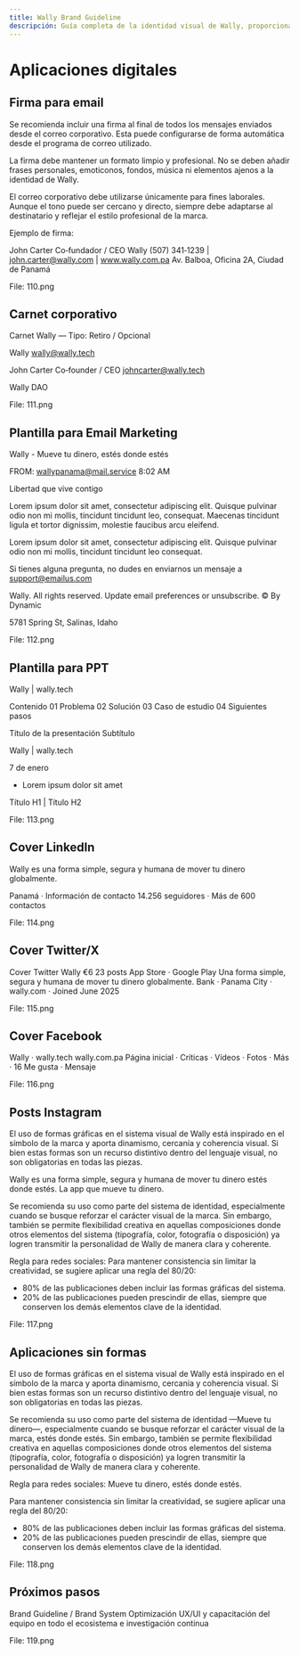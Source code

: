 ```yaml
---
title: Wally Brand Guideline
descripción: Guía completa de la identidad visual de Wally, proporcionando una descripción general y completa de la marca. Incluye una carpeta de Google Drive con archivos editables y un sistema de marca en Figma para facilitar el acceso y uso.
---
```



# Aplicaciones digitales

## Firma para email

Se recomienda incluir una firma al final de todos los mensajes enviados desde el correo corporativo. Esta puede configurarse de forma automática desde el programa de correo utilizado.

La firma debe mantener un formato limpio y profesional. No se deben añadir frases personales, emoticonos, fondos, música ni elementos ajenos a la identidad de Wally.

El correo corporativo debe utilizarse únicamente para fines laborales. Aunque el tono puede ser cercano y directo, siempre debe adaptarse al destinatario y reflejar el estilo profesional de la marca.

Ejemplo de firma:

John Carter
Co‑fundador / CEO
Wally
(507) 341‑1239 | john.carter@wally.com | www.wally.com.pa
Av. Balboa, Oficina 2A, Ciudad de Panamá

File: 110.png

## Carnet corporativo

Carnet Wally — Tipo: Retiro / Opcional

Wally
wally@wally.tech

John Carter
Co‑founder / CEO
johncarter@wally.tech

Wally DAO

File: 111.png

## Plantilla para Email Marketing

Wally - Mueve tu dinero, estés donde estés

FROM: <wallypanama@mail.service> 8:02 AM

Libertad que vive contigo

Lorem ipsum dolor sit amet, consectetur adipiscing elit. Quisque pulvinar odio non mi mollis, tincidunt tincidunt leo, consequat. Maecenas tincidunt ligula et tortor dignissim, molestie faucibus arcu eleifend.

Lorem ipsum dolor sit amet, consectetur adipiscing elit. Quisque pulvinar odio non mi mollis, tincidunt tincidunt leo consequat.

Si tienes alguna pregunta, no dudes en enviarnos un mensaje a support@emailus.com

Wally. All rights reserved. Update email preferences or unsubscribe. © By Dynamic

5781 Spring St, Salinas, Idaho

File: 112.png

## Plantilla para PPT

Wally | wally.tech

Contenido
01 Problema
02 Solución
03 Caso de estudio
04 Siguientes pasos

Título de la presentación
Subtítulo

Wally | wally.tech

7 de enero

- Lorem ipsum dolor sit amet

Título H1 | Título H2

File: 113.png

## Cover LinkedIn

Wally es una forma simple, segura y humana de mover tu dinero globalmente.

Panamá · Información de contacto
14.256 seguidores · Más de 600 contactos

File: 114.png

## Cover Twitter/X

Cover Twitter
Wally
€6
23 posts
App Store · Google Play
Una forma simple, segura y humana de mover tu dinero globalmente.
Bank · Panama City · wally.com · Joined June 2025

File: 115.png

## Cover Facebook

Wally · wally.tech
wally.com.pa
Página inicial · Críticas · Vídeos · Fotos · Más · 16 Me gusta · Mensaje

File: 116.png

## Posts Instagram

El uso de formas gráficas en el sistema visual de Wally está inspirado en el símbolo de la marca y aporta dinamismo, cercanía y coherencia visual. Si bien estas formas son un recurso distintivo dentro del lenguaje visual, no son obligatorias en todas las piezas.

Wally es una forma simple, segura y humana de mover tu dinero estés donde estés. La app que mueve tu dinero.

Se recomienda su uso como parte del sistema de identidad, especialmente cuando se busque reforzar el carácter visual de la marca. Sin embargo, también se permite flexibilidad creativa en aquellas composiciones donde otros elementos del sistema (tipografía, color, fotografía o disposición) ya logren transmitir la personalidad de Wally de manera clara y coherente.

Regla para redes sociales:
Para mantener consistencia sin limitar la creatividad, se sugiere aplicar una regla del 80/20:
- 80% de las publicaciones deben incluir las formas gráficas del sistema.
- 20% de las publicaciones pueden prescindir de ellas, siempre que conserven los demás elementos clave de la identidad.

File: 117.png

## Aplicaciones sin formas

El uso de formas gráficas en el sistema visual de Wally está inspirado en el símbolo de la marca y aporta dinamismo, cercanía y coherencia visual. Si bien estas formas son un recurso distintivo dentro del lenguaje visual, no son obligatorias en todas las piezas.

Se recomienda su uso como parte del sistema de identidad —Mueve tu dinero—, especialmente cuando se busque reforzar el carácter visual de la marca, estés donde estés. Sin embargo, también se permite flexibilidad creativa en aquellas composiciones donde otros elementos del sistema (tipografía, color, fotografía o disposición) ya logren transmitir la personalidad de Wally de manera clara y coherente.

Regla para redes sociales: Mueve tu dinero, estés donde estés.

Para mantener consistencia sin limitar la creatividad, se sugiere aplicar una regla del 80/20:

* 80% de las publicaciones deben incluir las formas gráficas del sistema.
* 20% de las publicaciones pueden prescindir de ellas, siempre que conserven los demás elementos clave de la identidad.

File: 118.png

## Próximos pasos

Brand Guideline / Brand System
Optimización UX/UI y capacitación del equipo en todo el ecosistema e investigación continua

File: 119.png
